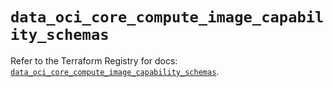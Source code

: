 # `data_oci_core_compute_image_capability_schemas`

Refer to the Terraform Registry for docs: [`data_oci_core_compute_image_capability_schemas`](https://registry.terraform.io/providers/oracle/oci/6.18.0/docs/data-sources/core_compute_image_capability_schemas).
